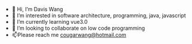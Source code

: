 - 👋 Hi, I’m Davis Wang
- 👀 I’m interested in software architecture, programming, java, javascript
- 🌱 I’m currently learning vue3.0
- 💞️ I’m looking to collaborate on low code programming
- 📫Please reach me cougarwang@hotmail.com

<!---
cougarwang/cougarwang is a ✨ special ✨ repository because its `README.md` (this file) appears on your GitHub profile.
You can click the Preview link to take a look at your changes.
--->
